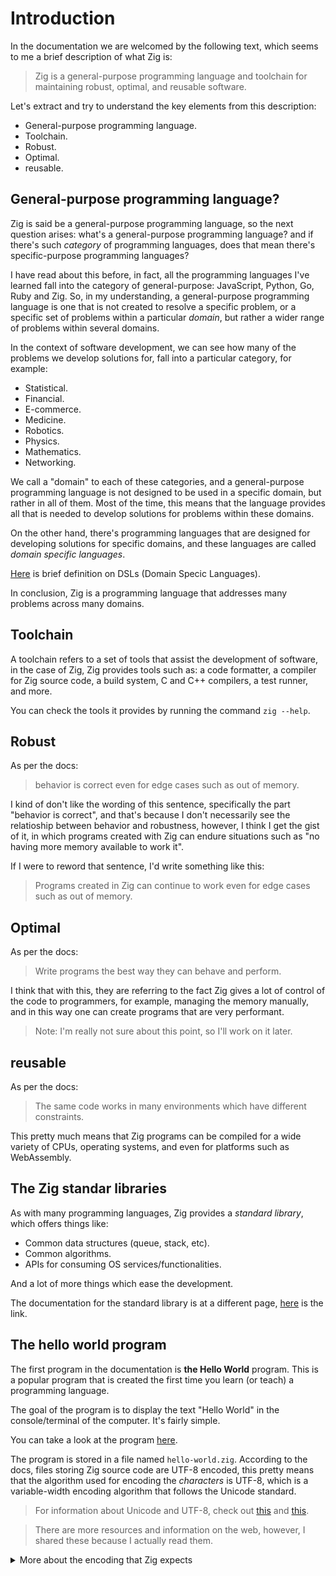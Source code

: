 # Introduction

In the documentation we are welcomed by the following text, which seems to me
a brief description of what Zig is:

> Zig is a general-purpose programming language and toolchain for
> maintaining robust, optimal, and reusable software.

Let's extract and try to understand the key elements from this description:

- General-purpose programming language.
- Toolchain.
- Robust.
- Optimal.
- reusable.

## General-purpose programming language?

Zig is said be a general-purpose programming language, so the next question arises:
what's a general-purpose programming language? and if there's such _category_ of
programming languages, does that mean there's specific-purpose programming languages?

I have read about this before, in fact, all the programming languages I've learned
fall into the category of general-purpose: JavaScript, Python, Go, Ruby and Zig. So,
in my understanding, a general-purpose programming language is one that is not created
to resolve a specific problem, or a specific set of problems within a particular _domain_,
but rather a wider range of problems within several domains.

In the context of software development, we can see how many of the problems we develop
solutions for, fall into a particular category, for example:

- Statistical.
- Financial.
- E-commerce.
- Medicine.
- Robotics.
- Physics.
- Mathematics.
- Networking.

We call a "domain" to each of these categories, and a general-purpose programming language is
not designed to be used in a specific domain, but rather in all of them. Most of the time, this
means that the language provides all that is needed to develop solutions for problems within
these domains.

On the other hand, there's programming languages that are designed for developing solutions
for specific domains, and these languages are called _domain specific languages_.

[Here](https://developer.mozilla.org/en-US/docs/Glossary/DSL/Domain_specific_language)
is brief definition on DSLs (Domain Specic Languages).

In conclusion, Zig is a programming language that addresses many problems across
many domains.

## Toolchain

A toolchain refers to a set of tools that assist the development of software,
in the case of Zig, Zig provides tools such as: a code formatter, a compiler
for Zig source code, a build system, C and C++ compilers, a test runner, and more.

You can check the tools it provides by running the command `zig --help`.

## Robust

As per the docs:

> behavior is correct even for edge cases such as out of memory.

I kind of don't like the wording of this sentence, specifically the part "behavior is correct",
and that's because I don't necessarily see the relatioship between behavior and robustness, however,
I think I get the gist of it, in which programs created with Zig can endure situations such as
"no having more memory available to work it".

If I were to reword that sentence, I'd write something like this:

> Programs created in Zig can continue to work even for edge cases
> such as out of memory.

## Optimal

As per the docs:

> Write programs the best way they can behave and perform.

I think that with this, they are referring to the fact Zig gives
a lot of control of the code to programmers, for example, managing
the memory manually, and in this way one can create programs that are
very performant.

> Note: I'm really not sure about this point, so I'll work on it later.

## reusable

As per the docs:

> The same code works in many environments which have different constraints.

This pretty much means that Zig programs can be compiled for a wide variety of
CPUs, operating systems, and even for platforms such as WebAssembly.

## The Zig standar libraries

As with many programming languages, Zig provides a _standard library_, which offers
things like:

- Common data structures (queue, stack, etc).
- Common algorithms.
- APIs for consuming OS services/functionalities.

And a lot of more things which ease the development.

The documentation for the standard library is at a different page,
[here](https://ziglang.org/documentation/master/std/) is the link.

## The hello world program

The first program in the documentation is **the Hello World** program.
This is a popular program that is created the first time you learn (or teach)
a programming language.

The goal of the program is to display the text "Hello World" in the console/terminal
of the computer. It's fairly simple.

You can take a look at the program [here](./hello-world.zig).

The program is stored in a file named `hello-world.zig`. According to the docs,
files storing Zig source code are UTF-8 encoded, this pretty means that the algorithm
used for encoding the _characters_ is UTF-8, which is a variable-width encoding algorithm
that follows the Unicode standard.

> For information about Unicode and UTF-8, check out [this](https://blog.hubspot.com/website/what-is-utf-8)
> and [this](https://deliciousbrains.com/how-unicode-works/).

> There are more resources and information on the web, however, I shared
> these because I actually read them.

<details>
  <summary>More about the encoding that Zig expects</summary>
  Zig expects the files containing Zig source code to encoded with UTF-8.

  For example, the file [here](./hello-world-utf16.zig) is encoded with UTF-16,
  try executing that program with `zig run ./hello-world-utf16.zig`. In my case,
  I am getting the following error:

  ![Screenshot with error](../assets/hello-world-utf16-error.png)
</details>


